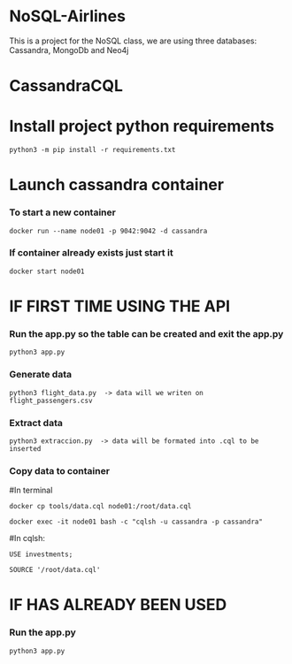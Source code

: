 # NoSQL-Airlines
This is a project for the NoSQL class, we are using three databases: Cassandra, MongoDb and Neo4j
# CassandraCQL
# Install project python requirements
```
python3 -m pip install -r requirements.txt
```
# Launch cassandra container

### To start a new container
```
docker run --name node01 -p 9042:9042 -d cassandra
```

### If container already exists just start it
```
docker start node01
```


# IF FIRST TIME USING THE API

### Run the app.py so the table can be created and exit the app.py
```
python3 app.py
```

### Generate data
```
python3 flight_data.py  -> data will we writen on flight_passengers.csv
```

### Extract data
```
python3 extraccion.py  -> data will be formated into .cql to be inserted
```
### Copy data to container
#In terminal
```
docker cp tools/data.cql node01:/root/data.cql
```
```
docker exec -it node01 bash -c "cqlsh -u cassandra -p cassandra"
```
#In cqlsh:
```
USE investments;
```
```
SOURCE '/root/data.cql'

```

# IF HAS ALREADY BEEN USED

### Run the app.py    
```
python3 app.py
```



